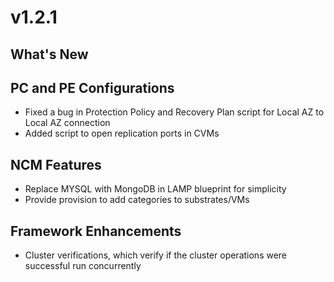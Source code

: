 # v1.2.1

## What's New

## PC and PE Configurations
- Fixed a bug in Protection Policy and Recovery Plan script for Local AZ to Local AZ connection
- Added script to open replication ports in CVMs

## NCM Features
- Replace MYSQL with MongoDB in LAMP blueprint for simplicity
- Provide provision to add categories to substrates/VMs

## Framework Enhancements
- Cluster verifications, which verify if the cluster operations were successful run concurrently